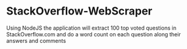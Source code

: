 # StackOverflow-WebScraper
Using NodeJS the application will extract 100 top voted questions in StackOverflow.com and do a word count on each question along their answers and comments
